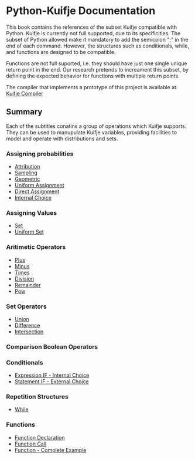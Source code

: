# Python-Kuifje Documentation

This book contains the references of the subset Kuifje compatible with Python.
Kuifje is currently not full supported, due to its specificities.
The subset of Python allowed make it mandatory to add the semicolon ";" in the end of each command.
However, the structures such as conditionals, while, and functions are designed to be compatible.

Functions are not full suported, i.e. they should have just one single unique return point in the end.
Our research pretends to increament this subset, by defining the expected behavior for functions with multiple return points.

The compiler that implements a prototype of this project is available at:
[Kuifje Compiler](https://github.com/gleisonsdm/kuifje-compiler)

## Summary

Each of the subtitles conatins a group of operations which Kuifje supports.
They can be used to manupulate Kuifje variables, providing facilities to model and operate with distributions and sets.

### Assigning probabilities
- [Attribution](https://github.com/gleisonsdm/Kuifje-Documentation/blob/main/Chapter%2001/Attribution.md)
- [Sampling](https://github.com/gleisonsdm/Kuifje-Documentation/blob/main/Chapter%2001/Sampling.md)
- [Geometric](https://github.com/gleisonsdm/Kuifje-Documentation/blob/main/Chapter%2001/Geometric.md)
- [Uniform Assignment](https://github.com/gleisonsdm/Kuifje-Documentation/blob/main/Chapter%2001/Uniform%20Assingment.md)
- [Direct Assignment](https://github.com/gleisonsdm/Kuifje-Documentation/blob/main/Chapter%2001/Direct%20Assignment.md)
- [Internal Choice](https://github.com/gleisonsdm/Kuifje-Documentation/blob/main/Chapter%2001/Internal%20Choice.md)

### Assigning Values
- [Set](https://github.com/gleisonsdm/Kuifje-Documentation/blob/main/Chapter%2002/Set.md)
- [Uniform Set](https://github.com/gleisonsdm/Kuifje-Documentation/blob/main/Chapter%2002/Uniform%20Set.md)

### Aritimetic Operators
- [Plus](https://github.com/gleisonsdm/Kuifje-Documentation/blob/main/Chapter%2003/Plus.md)
- [Minus](https://github.com/gleisonsdm/Kuifje-Documentation/blob/main/Chapter%2003/Minus.md)
- [Times](https://github.com/gleisonsdm/Kuifje-Documentation/blob/main/Chapter%2003/Times.md)
- [Division](https://github.com/gleisonsdm/Kuifje-Documentation/blob/main/Chapter%2003/Div.md)
- [Remainder](https://github.com/gleisonsdm/Kuifje-Documentation/blob/main/Chapter%2003/Remainder.md)
- [Pow](https://github.com/gleisonsdm/Kuifje-Documentation/blob/main/Chapter%2003/Pow.md)

### Set Operators
- [Union](https://github.com/gleisonsdm/Kuifje-Documentation/blob/main/Chapter%2004/Union.md)
- [Difference](https://github.com/gleisonsdm/Kuifje-Documentation/blob/main/Chapter%2004/Difference.md)
- [Intersection](https://github.com/gleisonsdm/Kuifje-Documentation/blob/main/Chapter%2004/Intersection.md)

### Comparison Boolean Operators

### Conditionals
- [Expression IF - Internal Choice](https://github.com/gleisonsdm/Kuifje-Documentation/blob/main/Chapter%2006/Expression%20IF.md)
- [Statement IF - External Choice](https://github.com/gleisonsdm/Kuifje-Documentation/blob/main/Chapter%2006/Statement%20IF.md)

### Repetition Structures
- [While](https://github.com/gleisonsdm/Kuifje-Documentation/blob/main/Chapter%2007/While.md) 

### Functions
- [Function Declaration](https://github.com/gleisonsdm/Kuifje-Documentation/blob/main/Chapter%2008/Function%20Declaration.md) 
- [Function Call](https://github.com/gleisonsdm/Kuifje-Documentation/blob/main/Chapter%2008/Function%20Call.md) 
- [Function - Complete Example](https://github.com/gleisonsdm/Kuifje-Documentation/blob/main/Chapter%2008/Function%20Complete.md) 
